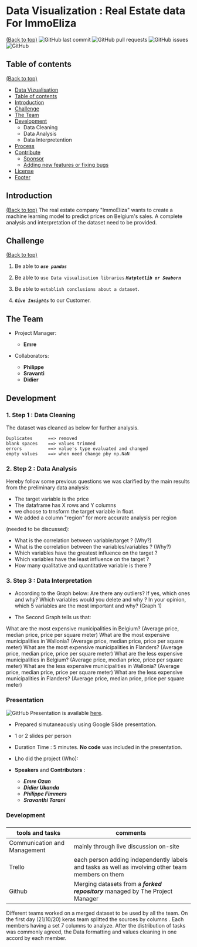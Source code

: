 # Data Visualization : Real Estate data For ImmoEliza  
[(Back to top)](#top)
![GitHub last commit](https://img.shields.io/github/last-commit/mremreozan/Data_visualization)
![GitHub pull requests](https://img.shields.io/github/issues-pr/mremreozan/Data_visualization)
![GitHub issues](https://img.shields.io/github/issues-raw/navendu-pottekkat/mremreozan/Data_visualization)
![GitHub](https://img.shields.io/github/license/mremreozan/Data_visualization)


## Table of contents 
[(Back to top)](#table-of-contents)


- [Data Vizualisation](#project-title)
- [Table of contents](#table-of-contents)
- [Introduction](#introduction)
- [Challenge](#challenge)
- [The Team](#team)
- [Development](#development)
   - Data Cleaning
   - Data Analysis
   - Data Interpretention
- [Process](#process)
- [Contribute](#contribute)
    - [Sponsor](#sponsor)
    - [Adding new features or fixing bugs](#adding-new-features-or-fixing-bugs)
- [License](#license)
- [Footer](#footer)



## Introduction
[(Back to top)](#introduction)
The real estate company "ImmoEliza" wants to create a machine learning model to predict prices on Belgium's sales. A complete analysis and interpretation of the dataset need to be provided.

## Challenge   
[(Back to top)](#challenge)

1. Be able to ***```use pandas```***   

1. Be able to ```use Data visualisation libraries```  ***``Matplotlib or Seaborn``***    

1. Be able to ``establish conclusions about a dataset``.

1. ***``Give Insights``*** to our Customer.

## The Team

+ Project Manager:
    + **Emre**

+ Collaborators:
    + **Philippe**
    + **Sravanti**
    + **Didier**

## Development

### 1. Step 1 : Data Cleaning

The dataset was cleaned as below for further analysis.

    Duplicates      ==> removed
    blank spaces    ==> values trimmed
    errors          ==> value's type evaluated and changed
    empty values    ==> when need change pby np.NaN

### 2. Step 2 : Data Analysis

Hereby follow some previous questions we was clarified by the main results from the preliminary data analysis:

+ The target variable is the price 
+ The dataframe has X rows and Y columns
+ we choose to trnsform the target variable in float.
+ We added a column "region" for more accurate analysis per region

 (needed to be discussed):

+ What is the correlation between variable/target ? (Why?) 
+ What is the correlation between the variables/variables ? (Why?) 
+ Which variables have the greatest influence on the target ? 
+ Which variables have the least influence on the target ? 
+ How many qualitative and quantitative variable is there ? 


### 3. Step 3 : Data Interpretation

- According to the Graph below:
  Are there any outliers? If yes, which ones and why? Which variables would you delete and why ? In your opinion, which 5 variables are the most important and why?
(Graph 1)


- The Second Graph tells us that:

 What are the most expensive municipalities in Belgium? (Average price, median price, price per square meter) What are the most expensive municipalities in Wallonia? (Average price, median price, price per square meter) What are the most expensive municipalities in Flanders? (Average price, median price, price per square meter) What are the less expensive municipalities in Belgium? (Average price, median price, price per square meter) What are the less expensive municipalities in Wallonia? (Average price, median price, price per square meter) What are the less expensive municipalities in Flanders? (Average price, median price, price per square meter) 
 
 ### Presentation
 ![GitHub](https://img.shields.io/badge/presentation-26.10.2020-orange)  Presentation is available [here](https://docs.google.com/presentation/d/1wNy2HfNybQMJ20N0doVz2E7TKnExpVXYTFm42aRJbjw/edit#slide=id.p2).

* Prepared simutaneaously using Google Slide presentation. 
* 1 or 2 slides per person
* Duration Time : 5 minutes. **No code** was included in the presentation.
* Lho did the project (Who):

* **Speakers** and **Contributors** : 
    - ***Emre Ozan***
    - ***Didier Ukanda***
    - ***Philippe Fimmers***
    - ***Sravanthi Tarani***

### Development
###
###
|tools and tasks | comments |
| ------------------------------------------ | -------------------------------------- |
| Communication and Management | mainly through live discussion on-site |
| Trello |each person adding independently labels and tasks as well as involving other team members on them |
| Github | Merging datasets from a ***forked repository*** managed by The Project Manager|

Different teams worked on a merged dataset to be used by all the team. 
On the first day (21/10/20) keras team splitted the sources by columns . Each members having a set 7 columns to analyze. After the distribution of tasks was commonly agreed, the Data formatting and values cleaning in one accord by each member.
